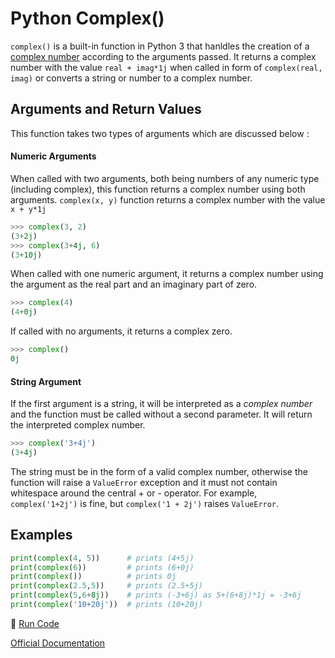 # Python Complex()

`complex()` is a built-in function in Python 3 that hanldles the creation of a [complex number](https://www.mathsisfun.com/numbers/complex-numbers.html) according to the arguments passed. It returns a complex number with the value `real + imag*1j` when called in form of `complex(real, imag)` or converts a string or number to a complex number.

## Arguments and Return Values

This function takes two types of arguments which are discussed below :

#### Numeric Arguments

When called with two arguments, both being numbers of any numeric type (including complex), this function returns a complex number using both arguments.
`complex(x, y)` function returns a complex number with the value `x + y*1j`

```python
>>> complex(3, 2)
(3+2j)
>>> complex(3+4j, 6)
(3+10j)
```
When called with one numeric argument, it returns a complex number using  the argument as the real part and an imaginary part of zero.

```python
>>> complex(4)
(4+0j)
```
If called with no arguments, it returns a complex zero.

```python
>>> complex()
0j
```
#### String Argument

If the first argument is a string, it will be interpreted as a *complex number* and the function must be called without a second parameter. It will return the interpreted  complex number.

```python
>>> complex('3+4j')
(3+4j)
```
The string must be in the form of a valid complex number, otherwise the function will raise a `ValueError` exception and it must not contain whitespace around the central + or - operator. For example, `complex('1+2j')` is fine, but `complex('1 + 2j')` raises `ValueError`.

## Examples

```python
print(complex(4, 5))      # prints (4+5j)
print(complex(6))         # prints (6+0j)
print(complex())          # prints 0j
print(complex(2.5,5))     # prints (2.5+5j)
print(complex(5,6+8j))    # prints (-3+6j) as 5+(6+8j)*1j = -3+6j
print(complex('10+20j'))  # prints (10+20j)
```
:rocket: [Run Code](https://repl.it/CTGi/3)

[Official Documentation](https://docs.python.org/3/library/functions.html#complex)
